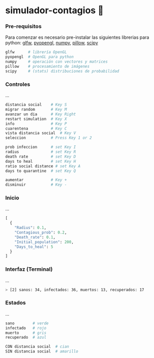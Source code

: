 # simulador-contagios 🚧
### Pre-requisitos
Para comenzar es necesario pre-instalar las siguientes librerias para python: [glfw](https://pypi.org/project/glfw/), [pyopengl](https://pypi.org/project/PyOpenGL/), [numpy](https://pypi.org/project/numpy/), [pillow](https://pypi.org/project/Pillow/), [scipy](https://pypi.org/project/scipy/)
```bash
glfw      # librería OpenGL
pyopengl  # OpenGL para python
numpy     # operación con vectores y matrices
pillow    # procesamiento de imágenes
scipy     # (stats) distribuciones de probabilidad
```
### Controles
...
```bash
distancia social    # Key S
migrar random       # Key M
avanzar un dia      # Key Right
restart simulation  # Key X
info                # Key P
cuarentena          # Key C
vista distancia social  # Key V
seleccion           # Press Key 1 or 2

prob infeccion      # set Key I
radius              # set Key R
death rate          # set Key D
days to heal        # set Key H
ratio social distance # set Key A
days to quarantine  # set Key Q

aumentar            # Key +
disminuir           # Key -
```
### Inicio
...
```python
[
  {
    "Radius": 0.1,
    "Contagious_prob": 0.2,
    "Death_rate": 0.1,
    "Initial_population": 200,
    "Days_to_heal": 5
  }
]
```
### Interfaz (Terminal)
...
```bash
> [2] sanos: 34, infectados: 36, muertos: 13, recuperados: 17
```
### Estados
...
```bash
sano        # verde
infectado   # rojo
muerto      # gris
recuperado  # azul

CON distancia social  # cian
SIN distancia social  # amarillo
```
